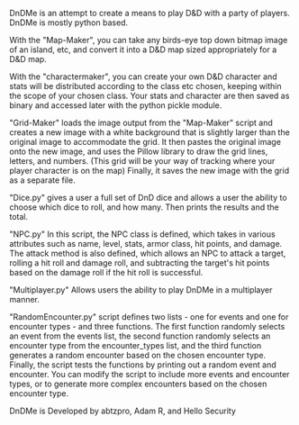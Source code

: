 
DnDMe is an attempt to create a means to play D&amp;D with a party of players. DnDMe is mostly python based.


With the "Map-Maker", you can take any birds-eye top down bitmap image of an island, etc, and convert it into a D&D map sized appropriately for a D&D map.

With the "charactermaker", you can create your own D&D character and stats will be distributed according to the class etc chosen, keeping within the scope of your chosen class. Your stats and character are then saved as binary and accessed later with the python pickle module.

"Grid-Maker" loads the image output from the "Map-Maker" script and creates a new image with a white background that is slightly larger than the original image to accommodate the grid. It then pastes the original image onto the new image, and uses the Pillow library to draw the grid lines, letters, and numbers. (This grid will be your way of tracking where your player character is on the map) Finally, it saves the new image with the grid as a separate file.

"Dice.py" gives a user a full set of DnD dice and allows a user the ability to choose which dice to roll, and how many. Then prints the results and the total. 

"NPC.py" In this script, the NPC class is defined, which takes in various attributes such as name, level, stats, armor class, hit points, and damage. The attack method is also defined, which allows an NPC to attack a target, rolling a hit roll and damage roll, and subtracting the target's hit points based on the damage roll if the hit roll is successful.

"Multiplayer.py" Allows users the ability to play DnDMe in a multiplayer manner. 

"RandomEncounter.py" script defines two lists - one for events and one for encounter types - and three functions. The first function randomly selects an event from the events list, the second function randomly selects an encounter type from the encounter_types list, and the third function generates a random encounter based on the chosen encounter type. Finally, the script tests the functions by printing out a random event and encounter. You can modify the script to include more events and encounter types, or to generate more complex encounters based on the chosen encounter type.

DnDMe is Developed by abtzpro, Adam R, and Hello Security

